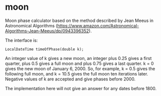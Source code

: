 # moon
Moon phase calculator based on the method described by Jean Meeus in Astronomical Algorithms (https://www.amazon.com/Astronomical-Algorithms-Jean-Meeus/dp/0943396352).

The interface is:

    LocalDateTime timeOfPhase(double k);
  
An integer value of k gives a new moon, an integer plus 0.25 gives a first quarter, plus 0.5 gives a full moon and plus 0.75 gives a last quarter.  k = 0 gives the new moon of January 6, 2000.  So, for example, k = 0.5 gives the following full moon, and k = 10.5 gives the full moon ten iterations later.  Negative values of k are accepted and give phases before 2000.

The implementation here will not give an answer for any dates before 1800.

